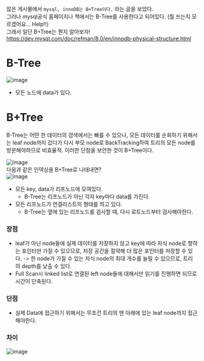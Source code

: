 많은 게시물에서 `mysql, innoDB는 B+Tree이다.` 라는 글을 보았다.  
그러나 mysql공식 홈페이지나 책에서는 B-Tree를 사용한다고 되어있다. (뭘 쓰는지 모르겠어요... Help!!)  
그래서 일단 B+Tree는 뭔지 알아보자!  
https://dev.mysql.com/doc/refman/8.0/en/innodb-physical-structure.html  

# B-Tree
![image](https://github.com/RealMySQL-Study/REAL_MYSQL_STUDY/assets/67637716/39c55705-ca3c-4195-ab2f-60bcd6f6b8c6)  
* 모든 노드에 data가 있다.


# B+Tree
B-Tree는 어떤 한 데이터의 검색에서는 빠를 수 있으나, 모든 데이터를 순회하기 위해서는 leaf node까지 갔다가 다시 부모 node로 BackTracking하여 트리의 모든 node를 방문해야하므로 비효율적. 이러한 단점을 보안한 것이 B+Tree이다.  

![image](https://github.com/RealMySQL-Study/REAL_MYSQL_STUDY/assets/67637716/e4082d70-f1fd-4fee-b502-9a1e3bcfcd5e)  
다음과 같은 인덱싱을 B+Tree로 나태내면?  
![image](https://github.com/RealMySQL-Study/REAL_MYSQL_STUDY/assets/67637716/a202bb36-9a81-4c34-9f10-5083b3bd8955)
* 모든 key, data가 리프노드에 모여있다.
  * B-Tree는 리프노드가 아닌 각자 key마다 data를 가진다.
* 모든 리프노드가 연결리스트의 형태를 띄고 있다.
  * B-Tree는 옆에 있는 리프노드를 검사할 때, 다시 로트노드부터 검사해야한다.

### 장점
* leaf가 아닌 node들에 실제 데이터를 저장하지 않고 key에 따라 자식 node로 향하는 포인터만 가질 수 있으므로, 저장 공간을 절약해 더 많은 포인터를 저장할 수 있다. -> 한 node가 가질 수 있는 자식 node의 최대 개수를 늘릴 수 있으므로, 트리의 depth를 낮출 수 있다.
* Full Scan시 linked list로 연결된 left node들에 대해서만 읽기를 진행하면 되므로 시간이 단축된다.

### 단점
* 실제 Data에 접근하기 위해서는 무조건 트리의 맨 아래에 있는 leaf node까지 접근해야한다.

### 차이
![image](https://github.com/RealMySQL-Study/REAL_MYSQL_STUDY/assets/67637716/9f1ecb2b-771c-4078-9cd4-abc1abd8ca3e)  


